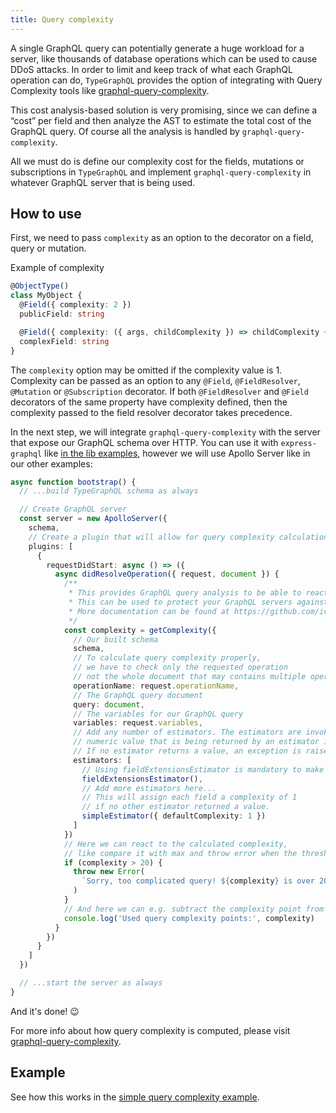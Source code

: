 ```yaml
---
title: Query complexity
---
```


A single GraphQL query can potentially generate a huge workload for a server, like thousands of database operations which can be used to cause DDoS attacks. In order to limit and keep track of what each GraphQL operation can do, `TypeGraphQL` provides the option of integrating with Query Complexity tools like [graphql-query-complexity](https://github.com/ivome/graphql-query-complexity).

This cost analysis-based solution is very promising, since we can define a “cost” per field and then analyze the AST to estimate the total cost of the GraphQL query. Of course all the analysis is handled by `graphql-query-complexity`.

All we must do is define our complexity cost for the fields, mutations or subscriptions in `TypeGraphQL` and implement `graphql-query-complexity` in whatever GraphQL server that is being used.

## How to use

First, we need to pass `complexity` as an option to the decorator on a field, query or mutation.

Example of complexity

```typescript
@ObjectType()
class MyObject {
  @Field({ complexity: 2 })
  publicField: string

  @Field({ complexity: ({ args, childComplexity }) => childComplexity + 1 })
  complexField: string
}
```

The `complexity` option may be omitted if the complexity value is 1.
Complexity can be passed as an option to any `@Field`, `@FieldResolver`, `@Mutation` or `@Subscription` decorator. If both `@FieldResolver` and `@Field` decorators of the same property have complexity defined, then the complexity passed to the field resolver decorator takes precedence.

In the next step, we will integrate `graphql-query-complexity` with the server that expose our GraphQL schema over HTTP.
You can use it with `express-graphql` like [in the lib examples](https://github.com/slicknode/graphql-query-complexity/blob/b6a000c0984f7391f3b4e886e3df6a7ed1093b07/README.md#usage-with-express-graphql), however we will use Apollo Server like in our other examples:

```typescript
async function bootstrap() {
  // ...build TypeGraphQL schema as always

  // Create GraphQL server
  const server = new ApolloServer({
    schema,
    // Create a plugin that will allow for query complexity calculation for every request
    plugins: [
      {
        requestDidStart: async () => ({
          async didResolveOperation({ request, document }) {
            /**
             * This provides GraphQL query analysis to be able to react on complex queries to your GraphQL server.
             * This can be used to protect your GraphQL servers against resource exhaustion and DoS attacks.
             * More documentation can be found at https://github.com/ivome/graphql-query-complexity.
             */
            const complexity = getComplexity({
              // Our built schema
              schema,
              // To calculate query complexity properly,
              // we have to check only the requested operation
              // not the whole document that may contains multiple operations
              operationName: request.operationName,
              // The GraphQL query document
              query: document,
              // The variables for our GraphQL query
              variables: request.variables,
              // Add any number of estimators. The estimators are invoked in order, the first
              // numeric value that is being returned by an estimator is used as the field complexity.
              // If no estimator returns a value, an exception is raised.
              estimators: [
                // Using fieldExtensionsEstimator is mandatory to make it work with type-graphql.
                fieldExtensionsEstimator(),
                // Add more estimators here...
                // This will assign each field a complexity of 1
                // if no other estimator returned a value.
                simpleEstimator({ defaultComplexity: 1 })
              ]
            })
            // Here we can react to the calculated complexity,
            // like compare it with max and throw error when the threshold is reached.
            if (complexity > 20) {
              throw new Error(
                `Sorry, too complicated query! ${complexity} is over 20 that is the max allowed complexity.`
              )
            }
            // And here we can e.g. subtract the complexity point from hourly API calls limit.
            console.log('Used query complexity points:', complexity)
          }
        })
      }
    ]
  })

  // ...start the server as always
}
```

And it's done! 😉

For more info about how query complexity is computed, please visit [graphql-query-complexity](https://github.com/ivome/graphql-query-complexity).

## Example

See how this works in the [simple query complexity example](https://github.com/MichalLytek/type-graphql/tree/master/examples/query-complexity).
